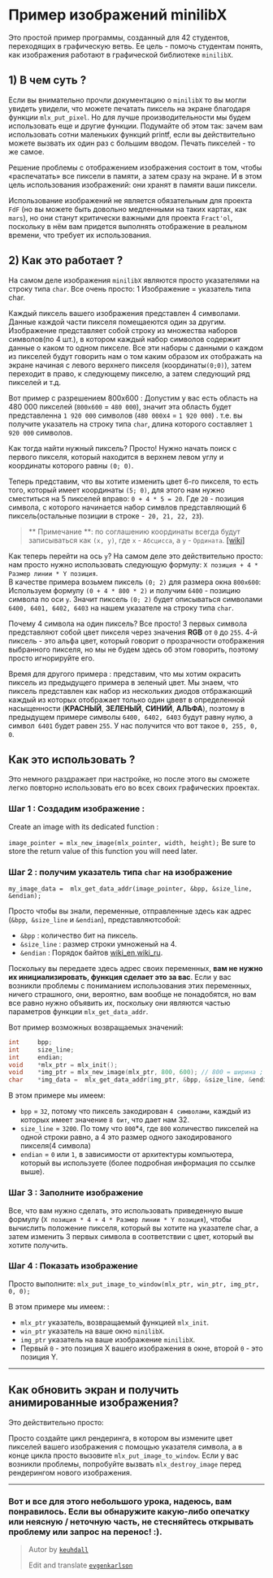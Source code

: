 # Пример изображений minilibX

Это простой пример программы, созданный для 42 студентов, переходящих в графическую ветвь. Ее цель - помочь студентам понять, как изображения работают в графической библиотеке `minilibX`.


## 1) В чем суть ?

Если вы внимательно прочли документацию о `minilibX` то вы могли увидеть увидели, что  можете печатать пиксель на экране благодаря функции `mlx_put_pixel`. Но для лучше производительности мы будем использовать еще и другие функции. Подумайте об этом так: зачем вам использовать сотни маленьких функций printf, если вы действительно можете вызвать их один раз с большим вводом. Печать пикселей - то же самое.

Решение проблемы с отображением изображения состоит в том, чтобы «распечатать» все пиксели в памяти, а затем сразу на экране. И в этом цель использования изображений: они хранят в памяти ваши пиксели.

Использование изображений не является обязательным для проекта `FdF` (но вы можете быть довольно медленными на таких картах, как `mars`), но они станут критически важными для проекта `Fract'ol`, поскольку в нём вам придется выполнять отображение в реальном времени, что требует их использования.


## 2) Как это работает ?

На самом деле изображения `minilibX` являются просто указателями на строку типа `char`. Все очень просто: 1 Изображение = указатель типа char.  

Каждый пиксель вашего изображения представлен 4 символами. Данные каждой части пикселя помещаеются один за другим. Изображение представляет собой строку из множества наборов символов(по 4 шт.), в котором каждый набор символов содержит данные о каком то одном пикселе. Все эти наборы с данными о каждом из пикселей будут говорить нам о том каким образом их отображать на экране начиная с левого верхнего пикселя (координаты`(0;0)`), затем переходит в право, к следующему пикселю, а затем следующий ряд пикселей и т.д.   

Вот пример с разрешением 800x600 : Допустим у вас есть область на 480 000 пикселей (`800x600` = `480 000`), значит эта область будет представленна `1 920 000` символов (`480 000`x`4` = `1 920 000`) . т.е. вы получите указатель на строку типа `char`, длина которого составляет `1 920 000` символов.  


Как тогда найти нужный пиксель? Просто! Нужно начать поиск с первого пикселя, который находится в верхнем левом углу и координаты которого равны `(0; 0)`.  

Теперь представим, что вы хотите изменить цвет 6-го пикселя, то есть того, который имеет координаты `(5; 0)`, для этого нам нужно сместиться на 5 пикселей вправо: `0 + 4 * 5 = 20`.  Где `20` - позиция символа, с которого начинается набор симвлов представляющий 6 пиксель(остальные позиции в строке -` 20, 21, 22, 23`).  

> ** Примечание **: по соглашению координаты всегда будут записываться как `(x, y)`, где `x` - `Абсцисса`, а `y` - `Ордината`. [[wiki]](https://tehtab.ru/Guide/GuideMathematics/DiagramsConstruction/AbscissaAndOrdinate/)


Как теперь перейти на ось `y`? На самом деле это действительно просто: нам просто нужно использовать следующую формулу: `X позиция + 4 * Размер линии * Y позиция`.  
В качестве примера возьмем пиксель `(0; 2)` для размера окна `800x600`:  
Используем формулу `(0 + 4 * 800 * 2)` и получим  `6400` - позицию символа по оси `y`. Значит пиксель `(0; 2)` будет описываться символами` 6400, 6401, 6402, 6403` на нашем указателе на строку типа `char`.  

Почему 4 символа на один пиксель?  Все просто! 3 первых символа представляют собой цвет пикселя через значения **RGB** от `0` до `255`.
4-й пиксель - это альфа цвет, который говорит о прозрачности отображения выбранного пикселя, но мы не будем здесь об этом говорить, поэтому просто игнорируйте его.  

Время для другого примера : представим, что мы хотим окрасить пиксель из предыдущего примера в зеленый цвет. Мы знаем, что пиксель представлен как набор из нескольких диодов отбражающий каждый из которых отображает  только один цвевт в определенной насыщенности (**КРАСНЫЙ**, **ЗЕЛЕНЫЙ**, **СИНИЙ**, **АЛЬФА**), поэтому в предыдущем примере символы `6400, 6402, 6403` будут равну нулю, а символ` 6401` будет равен `255`. У нас получится что вот такое `0, 255, 0, 0`. 


## Как это использовать ?

Это немного раздражает при настройке, но после этого вы сможете легко повторно использовать его во всех своих графических проектах.

### Шаг 1 : Создадим изображение :

Create an image with its dedicated function :

`image_pointer = mlx_new_image(mlx_pointer, width, height);`
Be sure to store the return value of this function you will need later.

### Шаг 2 : получим указатель типа `char` на изображение

``my_image_data =  mlx_get_data_addr(image_pointer, &bpp, &size_line, &endian);``

Просто чтобы вы знали, переменные, отправленные здесь как адрес (`&bpp`,` &size_line` и `&endian`), представляютсобой:
- `&bpp` : количество бит на пиксель.
- `&size_line` : размер строки умноженый на 4.
- `&endian` : Порядок байтов [wiki_en](https://en.wikipedia.org/wiki/Endianness),[wiki_ru](https://ru.wikipedia.org/wiki/%D0%9F%D0%BE%D1%80%D1%8F%D0%B4%D0%BE%D0%BA_%D0%B1%D0%B0%D0%B9%D1%82%D0%BE%D0%B2).

Поскольку вы передаете здесь адрес своих переменных, **вам не нужно их инициализировать, функция сделает это за вас**. Если у вас возникли проблемы с пониманием использования этих переменных, ничего страшного, они, вероятно, вам вообще не понадобятся, но вам все равно нужно объявить их, поскольку они являются частью параметров функции `mlx_get_data_addr`.

Вот пример возможных возвращаемых значений:

```c
int     bpp;
int     size_line;
int     endian;
void    *mlx_ptr = mlx_init();
void    *img_ptr = mlx_new_image(mlx_ptr, 800, 600); // 800 = ширина ; 600 = высота
char    *img_data =  mlx_get_data_addr(img_ptr, &bpp, &size_line, &endian);
```
В этом примере мы имеем:
 - `bpp` = `32`, потому что пиксель закодирован `4 символами`, каждый из которых имеет значение `8 бит`, что дает нам 32.
 - `size_line` = `3200`. По тому что `800`*`4`, где `800` количество пикселей на одной строки равно, а 4 это размер одного закодированого пикселя(4 символа)
 - `endian` = `0` или `1`, в зависимости от архитектуры компьютера, который вы используете (более подробная информация по ссылке выше).

### Шаг 3 : Заполните изображение

Все, что вам нужно сделать, это использовать приведенную выше формулу (`X позиция * 4 + 4 * Размер линии * Y позиция`), чтобы вычислить положение пикселя, который вы хотите на указателе char, а затем изменить 3 первых символа в соответствии с цвет, который вы хотите получить.

### Шаг 4 : Показать изображение

Просто выполните: `mlx_put_image_to_window(mlx_ptr, win_ptr, img_ptr, 0, 0);`

В этом примере мы имеем: :
- `mlx_ptr` указатель, возвращаемый функцией `mlx_init`.
- `win_ptr` указатель на ваше окно `minilibX`.
- `img_ptr` указатель на ваше изображение `minilibX`.
- Первый `0` - это позиция X вашего изображения в окне, второй `0` - это позиция Y.

---

## Как обновить экран и получить анимированные изображения?

Это действительно просто:

Просто создайте цикл рендеринга, в котором вы измените цвет пикселей вашего изображения с помощью указателя символа, а в конце цикла просто вызовите `mlx_put_image_to_window`.
Если у вас возникли проблемы, попробуйте вызвать `mlx_destroy_image` перед рендерингом нового изображения.

---

### Вот и все для этого небольшого урока, надеюсь, вам понравилось. Если вы обнаружите какую-либо опечатку или неясную / неточную часть, не стесняйтесь открывать проблему или запрос на перенос! :).

> Autor  by [`keuhdall`](https://github.com/keuhdall/) 
> 
> Edit and translate [`evgenkarlson`](https://github.com/evgenkarlson)
